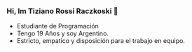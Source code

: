 ### Hi, Im Tiziano Rossi Raczkoski 👋

- Estudiante de Programación
- Tengo 19 Años y soy Argentino.
- Estricto, empatico y disposición para el trabajo en equipo.
  

<!--
**TiziRR/TiziRR** is a ✨ _special_ ✨ repository because its `README.md` (this file) appears on your GitHub profile.
-->
